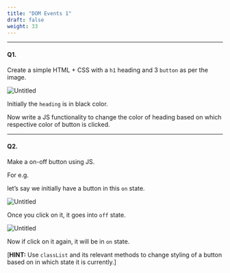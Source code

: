 ```yaml
---
title: "DOM Events 1"
draft: false
weight: 33
---
```


---

#### Q1.

Create a simple HTML + CSS with a `h1` heading and 3 `button` as per the image.

![Untitled](../../../../images/exercises/dom-events1/3.png)

Initially the `heading` is in black color.

Now write a JS functionality to change the color of heading based on which respective color of button is clicked.

---

#### Q2. 

Make a on-off button using JS.

For e.g. 

let’s say we initially have a button in this `on` state.

![Untitled](../../../../images/exercises/dom-events1/1.png)

Once you click on it, it goes into `off` state.

![Untitled](../../../../images/exercises/dom-events1/2.png)

Now if click on it again, it will be in `on` state.

[**HINT:** Use `classList` and its relevant methods to change styling of a button based on in which state it is currently.]
